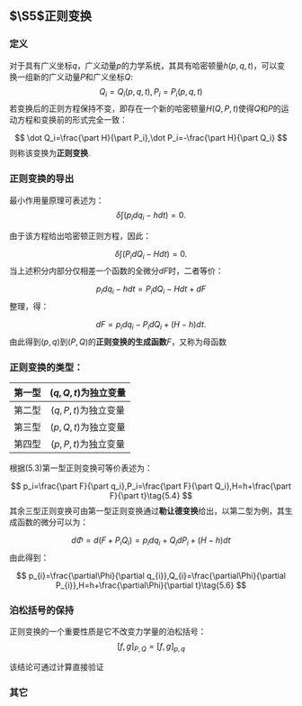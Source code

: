 ## $\S5$正则变换

### 定义

对于具有广义坐标$q$，广义动量$p$的力学系统，其具有哈密顿量$h(p,q,t)$，可以变换一组新的广义动量$P$和广义坐标$Q$:
$$
Q_i=Q_i(p,q,t),P_i=P_i(p,q,t)
$$
若变换后的正则方程保持不变，即存在一个新的哈密顿量$H(Q,P,t)$使得$Q$和$P$的运动方程和变换前的形式完全一致：

$$
\dot Q_i=\frac{\part H}{\part P_i},\dot P_i=-\frac{\part H}{\part Q_i}
$$
则称该变换为**正则变换**.

### 正则变换的导出

最小作用量原理可表述为：
$$
\delta\int(p_idq_i-hdt)=0.\tag{5.1}
$$


由于该方程给出哈密顿正则方程，因此：

$$
\delta\int(P_idQ_i-Hdt)=0.\tag{5.2}
$$
当上述积分内部分仅相差一个函数的全微分$dF$时，二者等价：

$$
p_idq_i-hdt=P_idQ_i-Hdt+dF
$$
整理，得：

$$
dF=p_idq_i-P_idQ_i+(H-h)dt.\tag{5.3}
$$
由此得到$(p,q)$到$(P,Q)$的**正则变换的生成函数**$F$，又称为母函数

### 正则变换的类型：

| 第一型 | $(q,Q,t)$为独立变量 |
| :----: | :-----------------: |
| 第二型 | $(q,P,t)$为独立变量 |
| 第三型 | $(p,Q,t)$为独立变量 |
| 第四型 | $(p,P,t)$为独立变量 |

根据$(5.3)$第一型正则变换可等价表述为：

$$
p_i=\frac{\part F}{\part q_i},P_i=\frac{\part F}{\part Q_i},H=h+\frac{\part F}{\part t}\tag{5.4}
$$
其余三型正则变换可由第一型正则变换通过**勒让德变换**给出，以第二型为例，其生成函数的微分可以为：

$$
d\Phi=d(F+P_iQ_i)=p_idq_i+Q_idP_i+(H-h)dt\tag{5.5}
$$
由此得到：

$$
p_{i}=\frac{\partial\Phi}{\partial q_{i}},Q_{i}=\frac{\partial\Phi}{\partial P_{i}},H=h+\frac{\partial\Phi}{\partial t}\tag{5.6}
$$

### 泊松括号的保持

正则变换的一个重要性质是它不改变力学量的泊松括号：
$$
[f,g]_{P,Q}=[f,g]_{p,q}\tag{5.7}
$$


该结论可通过计算直接验证

### 其它